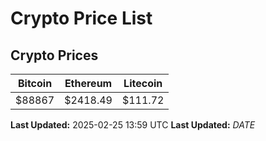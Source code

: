 # Crypto Price List

## Crypto Prices
| Bitcoin | Ethereum | Litecoin |
| ------- | -------- | -------- |
| $88867 | $2418.49 | $111.72 |
**Last Updated:** 2025-02-25 13:59 UTC
**Last Updated:** $DATE$
